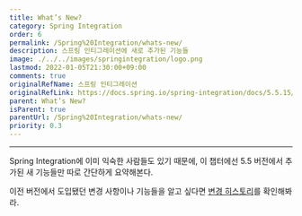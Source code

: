 ```yaml
---
title: What’s New?
category: Spring Integration
order: 6
permalink: /Spring%20Integration/whats-new/
description: 스프링 인티그레이션에 새로 추가된 기능들
image: ./../../images/springintegration/logo.png
lastmod: 2022-01-05T21:30:00+09:00
comments: true
originalRefName: 스프링 인티그레이션
originalRefLink: https://docs.spring.io/spring-integration/docs/5.5.15/reference/html/index-single.html#whats-new-part
parent: What’s New?
isParent: true
parentUrl: /Spring%20Integration/whats-new/
priority: 0.3
---
```


---

Spring Integration에 이미 익숙한 사람들도 있기 때문에, 이 챕터에선 5.5 버전에서 추가된 새 기능들만 따로 간단하게 요약해본다.

이전 버전에서 도입됐던 변경 사항이나 기능들을 알고 싶다면 [변경 히스토리](https://docs.spring.io/spring-integration/docs/5.5.15/reference/html/history.html#history)를 확인해봐라.

